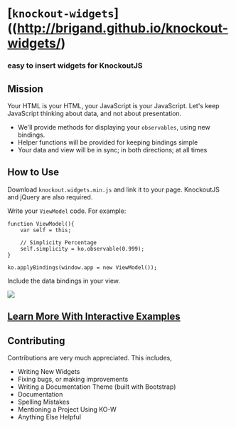 [`knockout-widgets`]((http://brigand.github.io/knockout-widgets/)
================

### easy to insert widgets for KnockoutJS

## Mission

Your HTML is your HTML, your JavaScript is your JavaScript.  Let's keep JavaScript thinking about data, 
and not about presentation.  

* We'll provide methods for displaying your `observables`, using new bindings.  
* Helper functions will be provided for keeping bindings simple
* Your data and view will be in sync; in both directions; at all times

## How to Use

Download `knockout.widgets.min.js` and link it to your page.  KnockoutJS and jQuery are also required.

Write your `ViewModel` code.  For example:

    function ViewModel(){
        var self = this;

        // Simplicity Percentage
        self.simplicity = ko.observable(0.999);
    }

    ko.applyBindings(window.app = new ViewModel());

Include the data bindings in your view.

<div class="slider">
        <img data-bind="slider: simplicity" class="target"
                  src="checkmark.gif" />
    </div>

## [Learn More With Interactive Examples](http://brigand.github.io/knockout-widgets/)

## Contributing

Contributions are very much appreciated.  This includes,

 * Writing New Widgets
 * Fixing bugs, or making improvements
 * Writing a Documentation Theme (built with Bootstrap)
 * Documentation
 * Spelling Mistakes
 * Mentioning a Project Using KO-W
 * Anything Else Helpful
